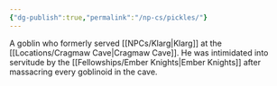 ```yaml
---
{"dg-publish":true,"permalink":"/np-cs/pickles/"}
---
```


A goblin who formerly served [[NPCs/Klarg\|Klarg]] at the [[Locations/Cragmaw Cave\|Cragmaw Cave]]. He was intimidated into servitude by the [[Fellowships/Ember Knights\|Ember Knights]] after massacring every goblinoid in the cave.
